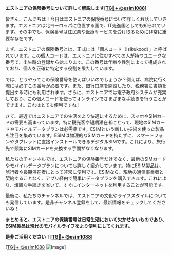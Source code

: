 **エストニアの保険番号について詳しく解説します[[TG💪+ @esim1088](https://t.me/s/esim1088)]**

皆さん、こんにちは！今日はエストニアの保険番号について詳しくお話していきます。エストニアは北ヨーロッパに位置する国で、IT先進国としても知られています。その中でも、保険番号は住民票や医療サービスを受け取るために非常に重要な存在です。

まず、エストニアの保険番号とは、正式には「個人コード（Isikukood）」と呼ばれています。この個人コードは、エストニアに住むすべての人が持つユニークな番号で、出生時の登録から始まります。この番号は年齢や性別によって構成されており、個人を正確に特定する役割を果たしています。

では、どうやってこの保険番号を使えばいいのでしょうか？例えば、病院に行く際には必ずこの番号が必要です。また、銀行口座を開設したり、税務署に書類を提出する時にも利用されます。さらに、エストニアでは電子政府システムが充実しており、この個人コードを使ってオンラインでさまざまな手続きを行うことができます。これはとても便利ですね！

さて、最近ではエストニアでの生活をより快適にするために、スマホやSIMカードの需要も高まっています。特に観光客や短期滞在者にとって、現地のSIMカードやモバイルデータプランは必需品です。ESIMという新しい技術を使った製品も注目を集めています。ESIMは物理的なSIMカードを持たずに、スマートフォンやタブレットに直接インストールできるデジタルSIMです。これにより、旅行先で頻繁にSIMカードを交換する手間がなくなります。

私たちのチャンネルでは、エストニアの保険番号だけでなく、最新のSIMカードやモバイルデータプランについても詳しく紹介しています。特にESIM製品は、旅行者や長期滞在者にとって非常に便利です。ESIMなら、現地の通信事業者と契約することなく、アプリ経由で簡単にデータプランを購入できます。これにより、煩雑な手続きを省いて、すぐにインターネットを利用することが可能です。

最後に、私たちのチャンネルでは、エストニアの文化やライフスタイルについても発信しています。是非チャンネル登録をして、最新情報をチェックしてくださいね！

**まとめると、エストニアの保険番号は日常生活において欠かせないものであり、ESIM製品は現代のモバイルライフをより便利にしてくれます。**

**是非ご活用ください！[[TG💪+ @esim1088](https://t.me/s/esim1088)]**

[[TG💪+ @esim1088](https://t.me/s/esim1088) ![Image](https://i.postimg.cc/Y0z9fWf4/image.png)]